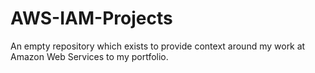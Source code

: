 # AWS-IAM-Projects
An empty repository which exists to provide context around my work at Amazon Web Services to my portfolio. 

